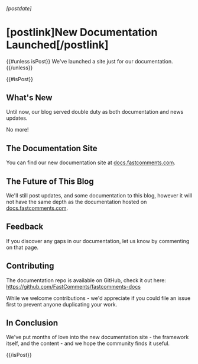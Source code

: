 ###### [postdate]
# [postlink]New Documentation Launched[/postlink]

{{#unless isPost}}
We've launched a site just for our documentation. 
{{/unless}}

{{#isPost}}

## What's New

Until now, our blog served double duty as both documentation and news updates.

No more!

## The Documentation Site

You can find our new documentation site at [docs.fastcomments.com](https://docs.fastcomments.com).

## The Future of This Blog

We'll still post updates, and some documentation to this blog, however it will not have the same depth as the documentation
hosted on [docs.fastcomments.com](https://docs.fastcomments.com).

## Feedback

If you discover any gaps in our documentation, let us know by commenting on that page.

## Contributing

The documentation repo is available on GitHub, check it out here: https://github.com/FastComments/fastcomments-docs

While we welcome contributions - we'd appreciate if you could file an issue first to prevent anyone duplicating your work.

## In Conclusion

We've put months of love into the new documentation site - the framework itself, and the content - and we hope
the community finds it useful.

{{/isPost}}
